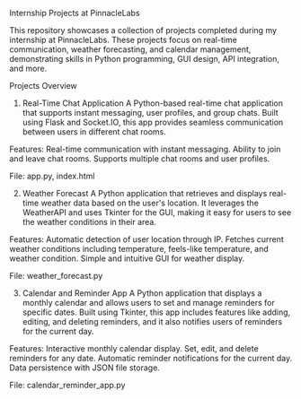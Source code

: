 Internship Projects at PinnacleLabs

This repository showcases a collection of projects completed during my internship at PinnacleLabs. These projects focus on real-time communication, weather forecasting, and calendar management, demonstrating skills in Python programming, GUI design, API integration, and more.

Projects Overview
1. Real-Time Chat Application
A Python-based real-time chat application that supports instant messaging, user profiles, and group chats. Built using Flask and Socket.IO, this app provides seamless communication between users in different chat rooms.

Features:
Real-time communication with instant messaging.
Ability to join and leave chat rooms.
Supports multiple chat rooms and user profiles.

File: app.py, index.html

2. Weather Forecast
A Python application that retrieves and displays real-time weather data based on the user's location. It leverages the WeatherAPI and uses Tkinter for the GUI, making it easy for users to see the weather conditions in their area.

Features:
Automatic detection of user location through IP.
Fetches current weather conditions including temperature, feels-like temperature, and weather condition.
Simple and intuitive GUI for weather display.

File: weather_forecast.py

3. Calendar and Reminder App
A Python application that displays a monthly calendar and allows users to set and manage reminders for specific dates. Built using Tkinter, this app includes features like adding, editing, and deleting reminders, and it also notifies users of reminders for the current day.

Features:
Interactive monthly calendar display.
Set, edit, and delete reminders for any date.
Automatic reminder notifications for the current day.
Data persistence with JSON file storage.

File: calendar_reminder_app.py

